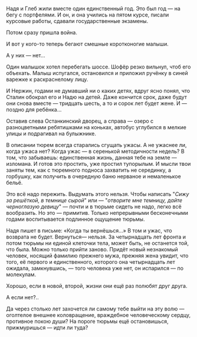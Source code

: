 Надя и Глеб жили вместе один единственный год. Это был год — на бегу с портфелями. И он, и она учились на пятом курсе, писали курсовые работы, сдавали государственные экзамены.

Потом сразу пришла война.

И вот у кого-то теперь бегают смешные коротконогие малыши.

А у них — нет…

Один малышок хотел перебегать шоссе. Шофёр резко вильнул, чтоб его объехать. Малыш испугался, остановился и приложил ручёнку в синей варежке к раскраснелому лицу.

И Нержин, годами не думавший ни о каких детях, вдруг ясно понял, что Сталин обокрал его и Надю на детей. Даже кончится срок, даже будут они снова вместе — тридцать шесть, а то и сорок лет будет жене. И — поздно для ребёнка…

Оставив слева Останкинский дворец, а справа — озеро с разноцветными ребятишками на коньках, автобус углубился в мелкие улицы и подрагивал на булыжнике.

В описании тюрем всегда старались сгущать ужасы. А не ужаснее ли, когда ужаса нет? Когда ужас — в серенькой методичности недель? В том, что забываешь: единственная жизнь, данная тебе на земле — изломана. И готов это простить, уже простил тупорылым. И мысли твои заняты тем, как с тюремного подноса захватить не серединку, а горбушку, как получить в очередную баню нерваное и немаленькое бельё.

Это всё надо пережить. Выдумать этого нельзя. Чтобы написать "_Сижу за решёткой, в темнице сырой_" или — "_отворите мне темницу, дайте черноглазую девицу_" — почти и в тюрьме сидеть не надо, легко всё вообразить. Но это — примитив. Только непрерывными бесконечными годами воспитывается подлинное ощущение тюрьмы.

Надя пишет в письме: «Когда ты вернёшься…» В том и ужас, что возврата не будет. Вернуться— нельзя. За четырнадцать лет фронта и потом тюрьмы ни единой клеточки тела, может быть, не останется той, что была. Можно только прийти заново. Придёт новый незнакомый человек, носящий фамилию прежнего мужа, прежняя жена увидит, что того, её первого и единственного, которого она четырнадцать лет ожидала, замкнувшись, — того человека уже нет, он испарился — по молекулам.

Хорошо, если в новой, второй, жизни они ещё раз полюбят друг друга.

А если нет?..

Да через столько лет захочется ли самому тебе выйти на эту волю — оголтелое внешнее коловращение, враждебное человеческому сердцу, противное покою души? На пороге тюрьмы ещё остановишься, прижмуришься — идти ли туда?
